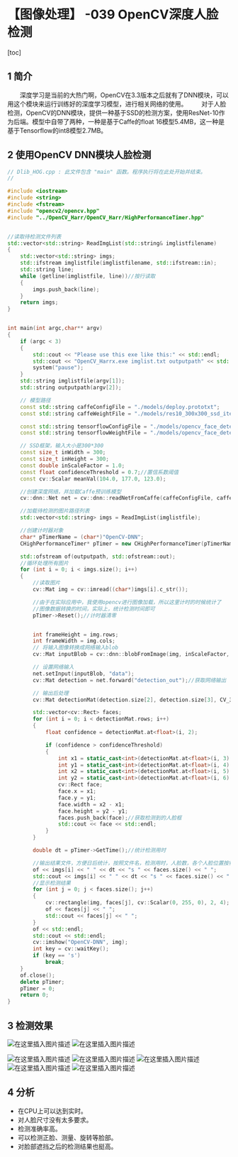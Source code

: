 # 【图像处理】 -039 OpenCV深度人脸检测

[toc]

## 1 简介

&emsp;&emsp;深度学习是当前的大热门啊，OpenCV在3.3版本之后就有了DNN模块，可以用这个模块来运行训练好的深度学习模型，进行相关网络的使用。
&emsp;&emsp;对于人脸检测，OpenCV的DNN模块，提供一种基于SSD的检测方案，使用ResNet-10作为后端。模型中自带了两种，一种是基于Caffe的float 16模型5.4MB，这一种是基于Tensorflow的int8模型2.7MB。

## 2 使用OpenCV DNN模块人脸检测

```C++
// Dlib_HOG.cpp : 此文件包含 "main" 函数。程序执行将在此处开始并结束。
//

#include <iostream>
#include <string>
#include <fstream>
#include "opencv2/opencv.hpp"
#include "../OpenCV_Harr/OpenCV_Harr/HighPerformanceTimer.hpp"


//读取待检测文件列表
std::vector<std::string> ReadImgList(std::string& imglistfilename)
{
    std::vector<std::string> imgs;
    std::ifstream imglistfile(imglistfilename, std::ifstream::in);
    std::string line;
    while (getline(imglistfile, line))//按行读取
    {
        imgs.push_back(line);
    }
    return imgs;
}


int main(int argc,char** argv)
{
    if (argc < 3)
    {
        std::cout << "Please use this exe like this:" << std::endl;
        std::cout << "OpenCV_Harrx.exe imglist.txt outputpath" << std::endl;
        system("pause");
    }
    std::string imglistfile(argv[1]);
    std::string outputpath(argv[2]);

    // 模型路径
    const std::string caffeConfigFile = "./models/deploy.prototxt";
    const std::string caffeWeightFile = "./models/res10_300x300_ssd_iter_140000_fp16.caffemodel";

    const std::string tensorflowConfigFile = "./models/opencv_face_detector.pbtxt";
    const std::string tensorflowWeightFile = "./models/opencv_face_detector_uint8.pb";

    // SSD框架，输入大小是300*300
    const size_t inWidth = 300;
    const size_t inHeight = 300;
    const double inScaleFactor = 1.0;
    const float confidenceThreshold = 0.7;//置信系数阈值
    const cv::Scalar meanVal(104.0, 177.0, 123.0);

    //创建深度网络，并加载Caffe预训练模型
    cv::dnn::Net net = cv::dnn::readNetFromCaffe(caffeConfigFile, caffeWeightFile);

    //加载待检测的图片路径列表
    std::vector<std::string> imgs = ReadImgList(imglistfile);

    //创建计时器对象
    char* pTimerName = (char*)"OpenCV-DNN";
    CHighPerformanceTimer* pTimer = new CHighPerformanceTimer(pTimerName, 11, true);

    std::ofstream of(outputpath, std::ofstream::out);
    //循环处理所有图片
    for (int i = 0; i < imgs.size(); i++)
    {
        //读取图片
        cv::Mat img = cv::imread((char*)imgs[i].c_str());

        //由于在实际应用中，我使用opencv进行图像加载，所以这里计时的时候统计了
        //图像数据转换的时间，实际上，统计检测时间即可
        pTimer->Reset();//计时器清零


        int frameHeight = img.rows;
        int frameWidth = img.cols;
        // 将输入图像转换成网络输入blob
        cv::Mat inputBlob = cv::dnn::blobFromImage(img, inScaleFactor, cv::Size(inWidth, inHeight), meanVal, false, false);

        // 设置网络输入
        net.setInput(inputBlob, "data");
        cv::Mat detection = net.forward("detection_out");//获取网络输出

        // 输出后处理
        cv::Mat detectionMat(detection.size[2], detection.size[3], CV_32F, detection.ptr<float>());

        std::vector<cv::Rect> faces;
        for (int i = 0; i < detectionMat.rows; i++)
        {
            float confidence = detectionMat.at<float>(i, 2);

            if (confidence > confidenceThreshold)
            {
                int x1 = static_cast<int>(detectionMat.at<float>(i, 3) * frameWidth);
                int y1 = static_cast<int>(detectionMat.at<float>(i, 4) * frameHeight);
                int x2 = static_cast<int>(detectionMat.at<float>(i, 5) * frameWidth);
                int y2 = static_cast<int>(detectionMat.at<float>(i, 6) * frameHeight);
                cv::Rect face;
                face.x = x1;
                face.y = y1;
                face.width = x2 - x1;
                face.height = y2 - y1;
                faces.push_back(face);//获取检测到的人脸框
                std::cout << face << std::endl;
            }
        }

        double dt = pTimer->GetTime();//统计检测用时

        //输出结果文件，方便日后统计，按照文件名，检测用时，人脸数，各个人脸位置按行输出。
        of << imgs[i] << " " << dt << "s " << faces.size() << " ";
        std::cout << imgs[i] << " " << dt << "s " << faces.size() << " ";
        //显示检测结果
        for (int j = 0; j < faces.size(); j++)
        {
            cv::rectangle(img, faces[j], cv::Scalar(0, 255, 0), 2, 4);
            of << faces[j] << " ";
            std::cout << faces[j] << " ";
        }
        of << std::endl;
        std::cout << std::endl;
        cv::imshow("OpenCV-DNN", img);
        int key = cv::waitKey();
        if (key == 's')
            break;
    }
    of.close();
    delete pTimer;
    pTimer = 0;
    return 0;
}
```

## 3 检测效果

![在这里插入图片描述](https://img-blog.csdnimg.cn/20190813105921372.PNG?x-oss-process=image/watermark,type_ZmFuZ3poZW5naGVpdGk,shadow_10,text_aHR0cHM6Ly9ibG9nLmNzZG4ubmV0L2ZyZWVoYXdrems=,size_16,color_FFFFFF,t_70)
![在这里插入图片描述](https://img-blog.csdnimg.cn/20190813105926392.PNG?x-oss-process=image/watermark,type_ZmFuZ3poZW5naGVpdGk,shadow_10,text_aHR0cHM6Ly9ibG9nLmNzZG4ubmV0L2ZyZWVoYXdrems=,size_16,color_FFFFFF,t_70)

![在这里插入图片描述](https://img-blog.csdnimg.cn/20190813105932962.PNG?x-oss-process=image/watermark,type_ZmFuZ3poZW5naGVpdGk,shadow_10,text_aHR0cHM6Ly9ibG9nLmNzZG4ubmV0L2ZyZWVoYXdrems=,size_16,color_FFFFFF,t_70)
![在这里插入图片描述](https://img-blog.csdnimg.cn/20190813105937754.PNG?x-oss-process=image/watermark,type_ZmFuZ3poZW5naGVpdGk,shadow_10,text_aHR0cHM6Ly9ibG9nLmNzZG4ubmV0L2ZyZWVoYXdrems=,size_16,color_FFFFFF,t_70)
![在这里插入图片描述](https://img-blog.csdnimg.cn/20190813105945495.PNG?x-oss-process=image/watermark,type_ZmFuZ3poZW5naGVpdGk,shadow_10,text_aHR0cHM6Ly9ibG9nLmNzZG4ubmV0L2ZyZWVoYXdrems=,size_16,color_FFFFFF,t_70)
![在这里插入图片描述](https://img-blog.csdnimg.cn/20190813105949986.PNG?x-oss-process=image/watermark,type_ZmFuZ3poZW5naGVpdGk,shadow_10,text_aHR0cHM6Ly9ibG9nLmNzZG4ubmV0L2ZyZWVoYXdrems=,size_16,color_FFFFFF,t_70)
![在这里插入图片描述](https://img-blog.csdnimg.cn/20190813105955387.PNG?x-oss-process=image/watermark,type_ZmFuZ3poZW5naGVpdGk,shadow_10,text_aHR0cHM6Ly9ibG9nLmNzZG4ubmV0L2ZyZWVoYXdrems=,size_16,color_FFFFFF,t_70)

## 4 分析

- 在CPU上可以达到实时。
- 对人脸尺寸没有太多要求。
- 检测准确率高。
- 可以检测正脸、测量、旋转等脸部。
- 对脸部遮挡之后的检测结果也挺高。
